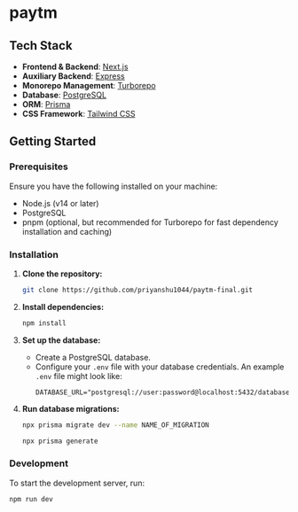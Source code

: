 # paytm

## Tech Stack
- **Frontend & Backend**: [Next.js](https://nextjs.org/)
- **Auxiliary Backend**: [Express](https://expressjs.com/)
- **Monorepo Management**: [Turborepo](https://turborepo.org/)
- **Database**: [PostgreSQL](https://www.postgresql.org/)
- **ORM**: [Prisma](https://www.prisma.io/)
- **CSS Framework**: [Tailwind CSS](https://tailwindcss.com/)

## Getting Started

### Prerequisites
Ensure you have the following installed on your machine:
- Node.js (v14 or later)
- PostgreSQL
- pnpm (optional, but recommended for Turborepo for fast dependency installation and caching)

### Installation

1. **Clone the repository:**
    ```sh
    git clone https://github.com/priyanshu1044/paytm-final.git
    ```

2. **Install dependencies:**
    ```sh
    npm install
    ```

3. **Set up the database:**
    - Create a PostgreSQL database.
    - Configure your `.env` file with your database credentials. An example `.env` file might look like:
      ```plaintext
      DATABASE_URL="postgresql://user:password@localhost:5432/database"
      ```

4. **Run database migrations:**
    ```sh
    npx prisma migrate dev --name NAME_OF_MIGRATION
    ```
    ```sh
    npx prisma generate
    ```

### Development

To start the development server, run:
```sh
npm run dev
```